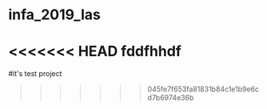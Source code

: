 # infa_2019_las
<<<<<<< HEAD
fddfhhdf
=======
#it's test project
>>>>>>> 045fe7f653fa81831b84c1e1b9e6cd7b6974e36b
